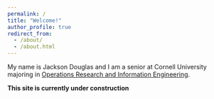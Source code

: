 ```yaml
---
permalink: /
title: "Welcome!"
author_profile: true
redirect_from:
  - /about/
  - /about.html
---
```


My name is Jackson Douglas and I am a senior at Cornell University majoring in [Operations Research and Information Engineering](https://www.orie.cornell.edu/orie).


**This site is currently under construction**
